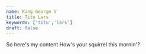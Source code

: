 ```yaml
---
name: King George V
title: Titu Lars
keywords: ['titu','lars']
draft: false
---
```

So here's my content
How's your squirrel this mornin'?